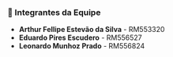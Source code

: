 ### 👥 Integrantes da Equipe  
- **Arthur Fellipe Estevão da Silva** - RM553320  
- **Eduardo Pires Escudero** - RM556527  
- **Leonardo Munhoz Prado** - RM556824  

